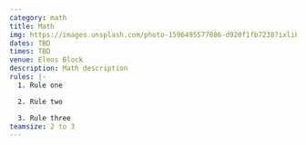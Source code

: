 ```yaml
---
category: math
title: Math
img: https://images.unsplash.com/photo-1596495577886-d920f1fb7238?ixlib=rb-4.0.3&ixid=M3wxMjA3fDB8MHxzZWFyY2h8NHx8bWF0aHxlbnwwfHwwfHx8MA%3D%3D&auto=format&fit=crop&w=900&q=60
dates: TBD
times: TBD
venue: Eleos Block
description: Math description
rules: |-
  1. Rule one

  2. Rule two

  3. Rule three
teamsize: 2 to 3
---
```

